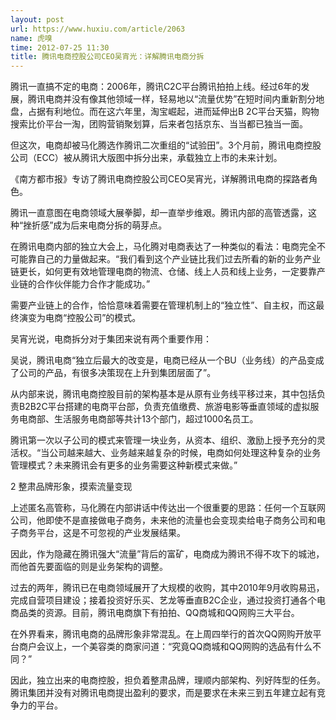 ```yaml
---
layout: post
url: https://www.huxiu.com/article/2063
name: 虎嗅
time: 2012-07-25 11:30
title: 腾讯电商控股公司CEO吴宵光：详解腾讯电商分拆
---
```

腾讯一直搞不定的电商：2006年，腾讯C2C平台腾讯拍拍上线。经过6年的发展，腾讯电商并没有像其他领域一样，轻易地以“流量优势”在短时间内重新割分地盘，占据有利地位。而在这六年里，淘宝崛起，进而延伸出B 2C平台天猫，购物搜索比价平台一淘，团购营销聚划算，后来者包括京东、当当都已独当一面。

但这次，电商却被马化腾选作腾讯二次重组的“试验田”。3个月前，腾讯电商控股公司（ECC）被从腾讯大版图中拆分出来，承载独立上市的未来计划。

《南方都市报》专访了腾讯电商控股公司CEO吴宵光，详解腾讯电商的探路者角色。

腾讯一直意图在电商领域大展拳脚，却一直举步维艰。腾讯内部的高管透露，这种“挫折感”成为后来电商分拆的萌芽点。

在腾讯电商内部的独立大会上，马化腾对电商表达了一种类似的看法：电商完全不可能靠自己的力量做起来。“我们看到这个产业链比我们过去所看的新的业务产业链更长，如何更有效地管理电商的物流、仓储、线上人员和线上业务，一定要靠产业链的合作伙伴能力合作才能成功。”

需要产业链上的合作，恰恰意味着需要在管理机制上的“独立性”、自主权，而这最终演变为电商“控股公司”的模式。

吴宵光说，电商拆分对于集团来说有两个重要作用：

吴说，腾讯电商“独立后最大的改变是，电商已经从一个BU（业务线）的产品变成了公司的产品，有很多决策现在上升到集团层面了”。

从内部来说，腾讯电商控股目前的架构基本是从原有业务线平移过来，其中包括负责B2B2C平台搭建的电商平台部，负责充值缴费、旅游电影等垂直领域的虚拟服务电商部、生活服务电商部等共计13个部门，超过1000名员工。

腾讯第一次以子公司的模式来管理一块业务，从资本、组织、激励上授予充分的灵活权。“当公司越来越大、业务越来越复杂的时候，电商如何处理这种复杂的业务管理模式？未来腾讯会有更多的业务需要这种新模式来做。”

2 整肃品牌形象，摸索流量变现　　

上述匿名高管称，马化腾在内部讲话中传达出一个很重要的思路：任何一个互联网公司，他即使不是直接做电子商务，未来他的流量也会变现卖给电子商务公司和电子商务平台，这是不可忽视的产业发展结果。

因此，作为隐藏在腾讯强大“流量”背后的富矿，电商成为腾讯不得不攻下的城池，而他首先要面临的则是业务架构的调整。

过去的两年，腾讯已在电商领域展开了大规模的收购，其中2010年9月收购易迅，完成自营项目建设；接着投资好乐买、艺龙等垂直B2C企业，通过投资打通各个电商品类的资源。目前，腾讯电商旗下有拍拍、QQ商城和QQ网购三大平台。

在外界看来，腾讯电商的品牌形象非常混乱。在上周四举行的首次QQ网购开放平台商户会议上，一个美容类的商家问道：“究竟QQ商城和QQ网购的选品有什么不同？”

因此，独立出来的电商控股，担负着整肃品牌，理顺内部架构、列好阵型的任务。腾讯集团并没有对腾讯电商提出盈利的要求，而是要求在未来三到五年建立起有竞争力的平台。

